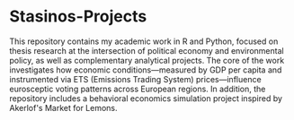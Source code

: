 # Stasinos-Projects

This repository contains my academic work in R and Python, focused on thesis research at the intersection of political economy and environmental policy, as well as complementary analytical projects. The core of the work investigates how economic conditions—measured by GDP per capita and instrumented via ETS (Emissions Trading System) prices—influence eurosceptic voting patterns across European regions. In addition, the repository includes a behavioral economics simulation project inspired by Akerlof's Market for Lemons.
